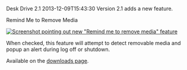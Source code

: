 Desk Drive 2.1
2013-12-09T15:43:30
Version 2.1 adds a new feature.

Remind Me to Remove Media

[![Screenshot pointing out new "Remind me to remove media" feature](/content/images/blog/Windows-Live-Writer/Desk-Drive-2.1_94DF/deskdrive_thumb.png)](/content/images/blog/Windows-Live-Writer/Desk-Drive-2.1_94DF/deskdrive_2.png)

When checked, this feature will attempt to detect removable media and popup an alert during log off or shutdown.

Available on the [downloads page](/downloads).
